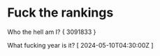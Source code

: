 # Fuck the rankings

Who the hell am I?
{ 3091833 }

What fucking year is it?
[ 2024-05-10T04:30:00Z ]
